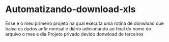# Automatizando-download-xls
Esse é o meu primeiro projeto na qual executa uma rotina de donwload que baixa os dados anfir mensal e diário adicionando ao final do nome do arquivo o mes e dia
Projeto privado devido donwload de terceiros
